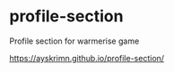 # profile-section
Profile section for warmerise game


 https://ayskrimn.github.io/profile-section/

